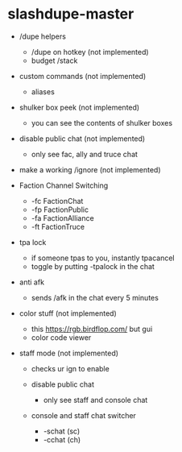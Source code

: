 # slashdupe-master
- /dupe helpers
    - /dupe on hotkey (not implemented)
    - budget /stack

- custom commands (not implemented)
    - aliases

- shulker box peek (not implemented)
    - you can see the contents of shulker boxes

- disable public chat (not implemented)
    - only see fac, ally and truce chat
- make a working /ignore (not implemented)

- Faction Channel Switching
    - -fc FactionChat
    - -fp FactionPublic
    - -fa FactionAlliance
    - -ft FactionTruce

- tpa lock
    - if someone tpas to you, instantly tpacancel
    - toggle by putting -tpalock in the chat

- anti afk
    - sends /afk in the chat every 5 minutes

- color stuff (not implemented)
    - this https://rgb.birdflop.com/ but gui
    - color code viewer

- staff mode (not implemented)
    - checks ur ign to enable

    - disable public chat
        - only see staff and console chat

    - console and staff chat switcher
        - -schat (sc)
        - -cchat (ch) 
